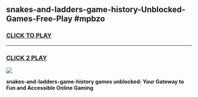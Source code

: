 
## snakes-and-ladders-game-history-Unblocked-Games-Free-Play #mpbzo
<h3>
<a href="https://us.freeplayer.one?title=snakes-and-ladders-game-history&ref=9M">CLICK TO PLAY</a></h3>
<hr>

<h3>
<a href="https://us.freeplayer.one?title=snakes-and-ladders-game-history&ref=9M">CLICK 2 PLAY</a>
  
</h3>

<a href="https://us.freeplayer.one?title=snakes-and-ladders-game-history&ref=9M"><img src="https://clearcache.store/games.png"></a>


**snakes-and-ladders-game-history games unblocked: Your Gateway to Fun and Accessible Online Gaming**
